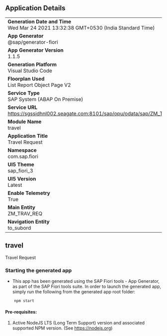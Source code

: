 ## Application Details
|               |
| ------------- |
|**Generation Date and Time**<br>Wed Mar 24 2021 13:32:38 GMT+0530 (India Standard Time)|
|**App Generator**<br>@sap/generator-fiori|
|**App Generator Version**<br>1.1.5|
|**Generation Platform**<br>Visual Studio Code|
|**Floorplan Used**<br>List Report Object Page V2|
|**Service Type**<br>SAP System (ABAP On Premise)|
|**Service URL**<br>https://sgssidhnl002.seagate.com:8101/sap/opu/odata/sap/ZM_TRAV_REQ_CDS/
|**Module Name**<br>travel|
|**Application Title**<br>Travel Request|
|**Namespace**<br>com.sap.fiori|
|**UI5 Theme**<br>sap_fiori_3|
|**UI5 Version**<br>Latest|
|**Enable Telemetry**<br>True|
|**Main Entity**<br>ZM_TRAV_REQ|
|**Navigation Entity**<br>to_subord|

## travel

Travel Request

### Starting the generated app

-   This app has been generated using the SAP Fiori tools - App Generator, as part of the SAP Fiori tools suite.  In order to launch the generated app, simply run the following from the generated app root folder:

```
    npm start
```


#### Pre-requisites:

1. Active NodeJS LTS (Long Term Support) version and associated supported NPM version.  (See https://nodejs.org)


